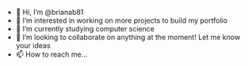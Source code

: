 - 👋 Hi, I’m @brianab81
- 👀 I’m interested in working on more projects to build my portfolio
- 🌱 I’m currently studying computer science 
- 💞️ I’m looking to collaborate on anything at the moment! Let me know your ideas
- 📫 How to reach me...

<!---
brianab81/brianab81 is a ✨ special ✨ repository because its `README.md` (this file) appears on your GitHub profile.
You can click the Preview link to take a look at your changes.
--->
